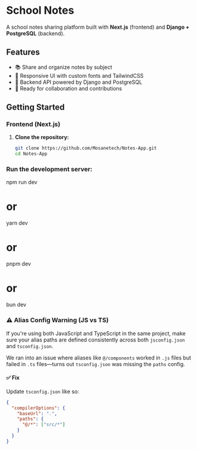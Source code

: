 # School Notes

A school notes sharing platform built with **Next.js** (frontend) and **Django + PostgreSQL** (backend).

## Features

- 📚 Share and organize notes by subject
- 🎨 Responsive UI with custom fonts and TailwindCSS
- 🔗 Backend API powered by Django and PostgreSQL
- 🤝 Ready for collaboration and contributions

## Getting Started

### Frontend (Next.js)

1. **Clone the repository:**
   ```bash
   git clone https://github.com/Mosanetech/Notes-App.git
   cd Notes-App


### Run the development server:

npm run dev
# or
yarn dev
# or
pnpm dev
# or
bun dev


### ⚠️ Alias Config Warning (JS vs TS)

If you're using both JavaScript and TypeScript in the same project, make sure your alias paths are defined consistently across both `jsconfig.json` and `tsconfig.json`.

We ran into an issue where aliases like `@/components` worked in `.js` files but failed in `.ts` files—turns out `tsconfig.json` was missing the `paths` config.

#### ✅ Fix
Update `tsconfig.json` like so:

```json
{
  "compilerOptions": {
    "baseUrl": ".",
    "paths": {
      "@/*": ["src/*"]
    }
  }
}
